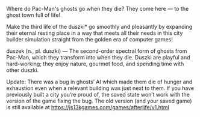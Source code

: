 Where do Pac-Man's ghosts go when they die?
They come here — to the ghost town full of life!

Make the third life of the duszki* go smoothly and pleasantly by expanding their eternal resting place in a way that meets all their needs in this city builder simulation straight from the golden era of computer games!

duszek (n., pl. duszki) — The second-order spectral form of ghosts from Pac-Man, which they transform into when they die. Duszki are playful and hard-working; they enjoy nature, gourmet food, and spending time with other duszki.

Update: There was a bug in ghosts’ AI which made them die of hunger and exhaustion even when a relevant building was just next to them. If you have previously built a city you’re proud of, the saved state won’t work with the version of the game fixing the bug. The old version (and your saved game) is still available at https://js13kgames.com/games/afterlife/v1.html